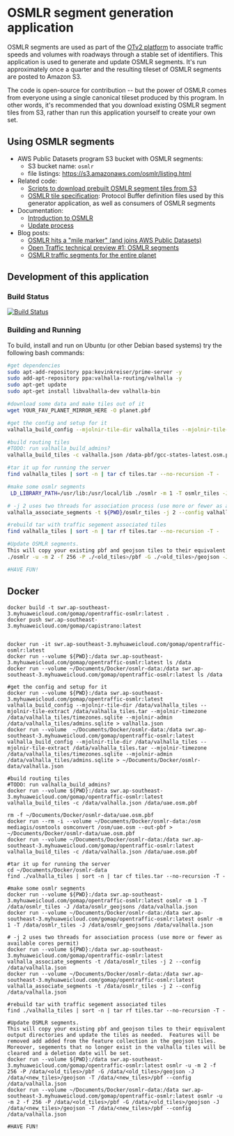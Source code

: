 # OSMLR segment generation application

OSMLR segments are used as part of the [OTv2 platform](https://github.com/opentraffic/otv2-platform) to associate traffic speeds and volumes with roadways through a stable set of identifiers. This application is used to generate and update OSMLR segments. It's run approximately once a quarter and the resulting tileset of OSMLR segments are posted to Amazon S3.

The code is open-source for contribution -- but the power of OSMLR comes from everyone using a single canonical tileset produced by this program. In other words, it's recommended that you download existing OSMLR segment tiles from S3, rather than run this application yourself to create your own set.

## Using OSMLR segments

- AWS Public Datasets program S3 bucket with OSMLR segments:
  - S3 bucket name: `osmlr`
  - file listings: https://s3.amazonaws.com/osmlr/listing.html
- Related code:
  - [Scripts to download prebuilt OSMLR segment tiles from S3](py/README.md)
  - [OSMLR tile specification](https://github.com/opentraffic/osmlr-tile-spec): Protocol Buffer definition files used by this generator application, as well as consumers of OSMLR segments
- Documentation:
  - [Introduction to OSMLR](docs/intro.md)
  - [Update process](docs/osmlr_updates.md)
- Blog posts:
  - [OSMLR hits a "mile marker" (and joins AWS Public Datasets)](https://mapzen.com/blog/osmlr-released-as-public-dataset/)
  - [Open Traffic technical preview #1: OSMLR segments](https://mapzen.com/blog/open-traffic-osmlr-technical-preview/)
  - [OSMLR traffic segments for the entire planet](https://mapzen.com/blog/osmlr-2nd-technical-preview/)

## Development of this application

### Build Status

[![Build Status](https://travis-ci.org/opentraffic/osmlr.svg?branch=master)](https://travis-ci.org/opentraffic/osmlr)

### Building and Running

To build, install and run on Ubuntu (or other Debian based systems) try the following bash commands:

```bash
#get dependencies
sudo apt-add-repository ppa:kevinkreiser/prime-server -y
sudo add-apt-repository ppa:valhalla-routing/valhalla -y
sudo apt-get update
sudo apt-get install libvalhalla-dev valhalla-bin

#download some data and make tiles out of it
wget YOUR_FAV_PLANET_MIRROR_HERE -O planet.pbf

#get the config and setup for it
valhalla_build_config --mjolnir-tile-dir valhalla_tiles --mjolnir-tile-extract valhalla_tiles.tar --mjolnir-timezone valhalla_tiles/timezones.sqlite --mjolnir-admin valhalla_tiles/admins.sqlite > valhalla.json

#build routing tiles
#TODO: run valhalla_build_admins?
valhalla_build_tiles -c valhalla.json /data-pbf/gcc-states-latest.osm.pbf

#tar it up for running the server
find valhalla_tiles | sort -n | tar cf tiles.tar --no-recursion -T -

#make some osmlr segments
 LD_LIBRARY_PATH=/usr/lib:/usr/local/lib ./osmlr -m 1 -T osmlr_tiles -J osmlr_geojsons valhalla.json

# -j 2 uses two threads for association process (use more or fewer as available cores permit)
valhalla_associate_segments -t ${PWD}/osmlr_tiles -j 2 --config valhalla.json

#rebuild tar with traffic segement associated tiles
find valhalla_tiles | sort -n | tar rf tiles.tar --no-recursion -T -

#Update OSMLR segments.  
This will copy your existing pbf and geojson tiles to their equivalent output directories and update the tiles as needed.  Features will be removed add added from the feature collection in the geojson tiles.  Moreover, segements that no longer exist in the valhalla tiles will be cleared and a deletion date will be set. 
./osmlr -u -m 2 -f 256 -P ./<old_tiles>/pbf -G ./<old_tiles>/geojson -J ./<new_tiles>/geojson -T ./<new_tiles>/pbf --config valhalla.json

#HAVE FUN!
```



## Docker
```
docker build -t swr.ap-southeast-3.myhuaweicloud.com/gomap/opentraffic-osmlr:latest .
docker push swr.ap-southeast-3.myhuaweicloud.com/gomap/capistrano:latest


docker run -it swr.ap-southeast-3.myhuaweicloud.com/gomap/opentraffic-osmlr:latest
docker run --volume ${PWD}:/data swr.ap-southeast-3.myhuaweicloud.com/gomap/opentraffic-osmlr:latest ls /data
docker run --volume ~/Documents/Docker/osmlr-data:/data swr.ap-southeast-3.myhuaweicloud.com/gomap/opentraffic-osmlr:latest ls /data

#get the config and setup for it
docker run --volume ${PWD}:/data swr.ap-southeast-3.myhuaweicloud.com/gomap/opentraffic-osmlr:latest valhalla_build_config --mjolnir-tile-dir /data/valhalla_tiles --mjolnir-tile-extract /data/valhalla_tiles.tar --mjolnir-timezone /data/valhalla_tiles/timezones.sqlite --mjolnir-admin /data/valhalla_tiles/admins.sqlite > valhalla.json
docker run --volume  ~/Documents/Docker/osmlr-data:/data swr.ap-southeast-3.myhuaweicloud.com/gomap/opentraffic-osmlr:latest valhalla_build_config --mjolnir-tile-dir /data/valhalla_tiles --mjolnir-tile-extract /data/valhalla_tiles.tar --mjolnir-timezone /data/valhalla_tiles/timezones.sqlite --mjolnir-admin /data/valhalla_tiles/admins.sqlite > ~/Documents/Docker/osmlr-data/valhalla.json

#build routing tiles
#TODO: run valhalla_build_admins?
docker run --volume ${PWD}:/data swr.ap-southeast-3.myhuaweicloud.com/gomap/opentraffic-osmlr:latest  valhalla_build_tiles -c /data/valhalla.json /data/uae.osm.pbf

rm -f ~/Documents/Docker/osmlr-data/uae.osm.pbf
docker run --rm -i --volume ~/Documents/Docker/osmlr-data:/osm mediagis/osmtools osmconvert /osm/uae.osm --out-pbf > ~/Documents/Docker/osmlr-data/uae.osm.pbf
docker run --volume ~/Documents/Docker/osmlr-data:/data swr.ap-southeast-3.myhuaweicloud.com/gomap/opentraffic-osmlr:latest  valhalla_build_tiles -c /data/valhalla.json /data/uae.osm.pbf

#tar it up for running the server
cd ~/Documents/Docker/osmlr-data
find ./valhalla_tiles | sort -n | tar cf tiles.tar --no-recursion -T -

#make some osmlr segments
docker run --volume ${PWD}:/data swr.ap-southeast-3.myhuaweicloud.com/gomap/opentraffic-osmlr:latest osmlr -m 1 -T /data/osmlr_tiles -J /data/osmlr_geojsons /data/valhalla.json
docker run --volume ~/Documents/Docker/osmlr-data:/data swr.ap-southeast-3.myhuaweicloud.com/gomap/opentraffic-osmlr:latest osmlr -m 1 -T /data/osmlr_tiles -J /data/osmlr_geojsons /data/valhalla.json

# -j 2 uses two threads for association process (use more or fewer as available cores permit)
docker run --volume ${PWD}:/data swr.ap-southeast-3.myhuaweicloud.com/gomap/opentraffic-osmlr:latest valhalla_associate_segments -t /data/osmlr_tiles -j 2 --config /data/valhalla.json
docker run --volume ~/Documents/Docker/osmlr-data:/data swr.ap-southeast-3.myhuaweicloud.com/gomap/opentraffic-osmlr:latest valhalla_associate_segments -t /data/osmlr_tiles -j 2 --config /data/valhalla.json

#rebuild tar with traffic segement associated tiles
find ./valhalla_tiles | sort -n | tar rf tiles.tar --no-recursion -T -

#Update OSMLR segments.  
This will copy your existing pbf and geojson tiles to their equivalent output directories and update the tiles as needed.  Features will be removed add added from the feature collection in the geojson tiles.  Moreover, segements that no longer exist in the valhalla tiles will be cleared and a deletion date will be set. 
docker run --volume ${PWD}:/data swr.ap-southeast-3.myhuaweicloud.com/gomap/opentraffic-osmlr:latest osmlr -u -m 2 -f 256 -P /data/<old_tiles>/pbf -G /data/<old_tiles>/geojson -J /data/<new_tiles>/geojson -T /data/<new_tiles>/pbf --config /data/valhalla.json
docker run --volume ~/Documents/Docker/osmlr-data:/data swr.ap-southeast-3.myhuaweicloud.com/gomap/opentraffic-osmlr:latest osmlr -u -m 2 -f 256 -P /data/<old_tiles>/pbf -G /data/<old_tiles>/geojson -J /data/<new_tiles>/geojson -T /data/<new_tiles>/pbf --config /data/valhalla.json

#HAVE FUN!
```
